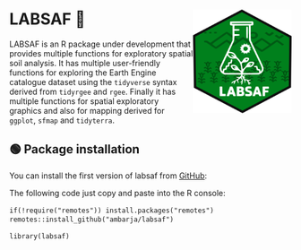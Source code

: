 # **LABSAF** 🌱 <img src="man/figures/logo.png" align="right" width="35%">
LABSAF is an R package under development that provides multiple functions for exploratory spatial soil analysis.
It has multiple user-friendly functions for exploring the Earth Engine catalogue dataset using the `tidyverse` syntax derived from `tidyrgee` and `rgee`. Finally it has multiple functions for spatial exploratory graphics and also for mapping derived for `ggplot`, `sfmap` and `tidyterra`.
 
## 🟢 **Package installation**

You can install the first version of labsaf from
[GitHub](https://github.com/ambarja/labsaf):

The following code just copy and paste into the R console:

```
if(!require("remotes")) install.packages("remotes")
remotes::install_github("ambarja/labsaf")
```

```
library(labsaf)
```